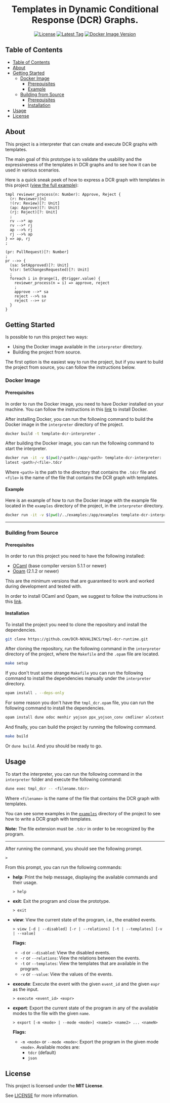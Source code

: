 
<div align="center">
  <h1>Templates in Dynamic Conditional Response (DCR) Graphs.</h1>

  [![License](https://img.shields.io/github/license/DCR-NOVALINCS/tmpl-dcr-runtime)](https://github.com/DCR-NOVALINCS/tmpl-dcr-runtime/blob/main/LICENSE)
  [![Latest Tag](https://img.shields.io/github/v/tag/DCR-NOVALINCS/tmpl-dcr-runtime)](https://github.com/DCR-NOVALINCS/tmpl-dcr-runtime/tags)
  [![Docker Image Version](https://img.shields.io/docker/v/bfibraga/template-dcr-interpreter?sort=date&logo=docker)](https://hub.docker.com/r/bfibraga/template-dcr-interpreter)
</div> 

## Table of Contents

- [Table of Contents](#table-of-contents)
- [About](#about)
- [Getting Started](#getting-started)
  - [Docker Image](#docker-image)
    - [Prerequisites](#prerequisites)
    - [Example](#example)
  - [Building from Source](#building-from-source)
    - [Prerequisites](#prerequisites-1)
    - [Installation](#installation)
- [Usage](#usage)
- [License](#license)

## About 

This project is a interpreter that can create and execute DCR graphs with templates. 

The main goal of this prototype is to validate the usability and the expressiveness of the templates in DCR graphs and to see how it can be used in various scenarios.

Here is a quick sneak peek of how to express a DCR graph with templates in this project ([view the full example](./examples/ex-reviewers/main.tdcr)):

```tdcr
tmpl reviewer_process(n: Number): Approve, Reject {
  (r: Reviewer)[n]
  !(rv: Review)[?: Unit]
  (ap: Approve)[?: Unit]
  (rj: Reject)[?: Unit]
  ;
  rv -->* ap
  rv -->* rj
  ap -->% rj
  rj -->% ap
} => ap, rj
;

(pr: PullRequest)[?: Number]
;
pr -->> {
  (sa: SetApproved)[?: Unit]
  %(sr: SetChangesRequested)[?: Unit]
  ; 
  foreach i in @range(1, @trigger.value) {
    reviewer_process(n = i) => approve, reject
    ; 
    approve -->* sa
    reject -->% sa
    reject -->+ sr
  }
}
```

## Getting Started

Is possible to run this project two ways:
- Using the Docker image available in the `interpreter` directory. 
- Building the project from source.

The first option is the easiest way to run the project, but if you want to build the project from source, you can follow the instructions below.

### Docker Image

#### Prerequisites

In order to run the Docker image, you need to have Docker installed on your machine. You can follow the instructions in this [link](https://docs.docker.com/get-docker/) to install Docker.

After installing Docker, you can run the following command to build the Docker image in the `interpreter` directory of the project.

```bash
docker build -t template-dcr-interpreter .
```

After building the Docker image, you can run the following command to start the interpreter.

```bash
docker run -it -v $(pwd)/<path>:/app/<path> template-dcr-interpreter:
latest <path>/<file>.tdcr
```

Where `<path>` is the path to the directory that contains the `.tdcr` file and `<file>` is the name of the file that contains the DCR graph with templates.

#### Example

Here is an example of how to run the Docker image with the example file located in the `examples` directory of the project, in the `interpreter` directory.

```bash
docker run -it -v $(pwd)/../examples:/app/examples template-dcr-interpreter:latest examples/ex-reviewers/main.tdcr
```

---

### Building from Source

#### Prerequisites

In order to run this project you need to have the following installed:

- [OCaml](https://ocaml.org/docs/install.html) (base compiler version 5.1.1 or newer)
- [Opam](https://opam.ocaml.org/doc/Install.html) (2.1.2 or newer)

This are the minimum versions that are guaranteed to work and worked during development and tested with. 

In order to install OCaml and Opam, we suggest to follow the instructions in this [link](https://ocaml.org/docs/installing-ocaml).

#### Installation

To install the project you need to clone the repository and install the dependencies. 

```bash
git clone https://github.com/DCR-NOVALINCS/tmpl-dcr-runtime.git
```

After cloning the repository, run the following command in the `interpreter` directory of the project, where the `Makefile` and the `.opam` file are located.

```bash
make setup
```

If you don't trust some strange `Makefile` you can run the following command to install the dependencies manually under the `interpreter` directory.

```bash
opam install . --deps-only
``` 

For some reason you don't have the `tmpl_dcr.opam` file, you can run the following command to install the dependencies.

```bash
opam install dune odoc menhir yojson ppx_yojson_conv cmdliner alcotest
```

And finally, you can build the project by running the following command.

```bash
make build
```

Or `dune build`. And you should be ready to go.

## Usage

To start the interpreter, you can run the following command in the `interpreter` folder and execute the following command:

```bash
dune exec tmpl_dcr -- <filename.tdcr>
```

Where `<filename>` is the name of the file that contains the DCR graph with templates.

You can see some examples in the [`examples`](./examples/) directory of the project to see how to write a DCR graph with templates.

**Note:** The file extension must be `.tdcr` in order to be recognized by the program.

---

After running the command, you should see the following prompt.

```
> 
```

From this prompt, you can run the following commands:

- **help**: Print the help message, displaying the available commands and their usage.
  ```
  > help
  ```
  
- **exit**: Exit the program and close the prototype.
  ```
  > exit
  ```

- **view**: View the current state of the program, i.e., the enabled events.
  ```
  > view [-d | --disabled] [-r | --relations] [-t | --templates] [-v | --value]
  ```
  **Flags:**
  - `-d` or `--disabled`: View the disabled events.
  - `-r` or `--relations`: View the relations between the events.
  - `-t` or `--templates`: View the templates that are available in the program.
  - `-v` or `--value`: View the values of the events.

- **execute**: Execute the event with the given `event_id` and the given `expr` as the input.
  ```
  > execute <event_id> <expr>
  ```

- **export**: Export the current state of the program in any of the available modes to the file with the given `name`.
  ```
  > export [-m <mode> | --mode <mode>] <name1> <name2> ... <nameN>
  ```
  **Flags:**
  - `-m <mode>` or `--mode <mode>`: Export the program in the given mode `<mode>`. Available modes are:
    - `tdcr` (default)
    - `json`

## License

This project is licensed under the **MIT License**.

See [LICENSE](./LICENSE) for more information.
